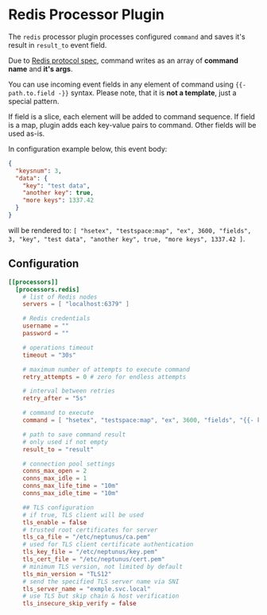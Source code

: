 # Redis Processor Plugin

The `redis` processor plugin processes configured `command` and saves it's result in `result_to` event field.

Due to [Redis protocol spec](https://redis.io/docs/latest/develop/reference/protocol-spec/), command writes as an array of **command name** and **it's args**.

You can use incoming event fields in any element of command using `{{- path.to.field -}}` syntax. Please note, that it is **not a template**, just a special pattern.

If field is a slice, each element will be added to command sequence. If field is a map, plugin adds each key-value pairs to command. Other fields will be used as-is.

In configuration example below, this event body:
```json
{
  "keysnum": 3,
  "data": {
    "key": "test data",
    "another key": true,
    "more keys": 1337.42
  }
}
```
will be rendered to: `[ "hsetex", "testspace:map", "ex", 3600, "fields", 3, "key", "test data", "another key", true, "more keys", 1337.42 ]`.

## Configuration
```toml
[[processors]]
  [processors.redis]
    # list of Redis nodes
    servers = [ "localhost:6379" ]

    # Redis credentials
    username = ""
    password = ""

    # operations timeout
    timeout = "30s"

    # maximum number of attempts to execute command
    retry_attempts = 0 # zero for endless attempts

    # interval between retries
    retry_after = "5s"

    # command to execute
    command = [ "hsetex", "testspace:map", "ex", 3600, "fields", "{{- keysnum -}}", "{{- data -}}" ]

    # path to save command result
    # only used if not empty
    result_to = "result"

    # connection pool settings
    conns_max_open = 2
    conns_max_idle = 1
    conns_max_life_time = "10m"
    conns_max_idle_time = "10m"

    ## TLS configuration
    # if true, TLS client will be used
    tls_enable = false
    # trusted root certificates for server
    tls_ca_file = "/etc/neptunus/ca.pem"
    # used for TLS client certificate authentication
    tls_key_file = "/etc/neptunus/key.pem"
    tls_cert_file = "/etc/neptunus/cert.pem"
    # minimum TLS version, not limited by default
    tls_min_version = "TLS12"
    # send the specified TLS server name via SNI
    tls_server_name = "exmple.svc.local"
    # use TLS but skip chain & host verification
    tls_insecure_skip_verify = false

```
